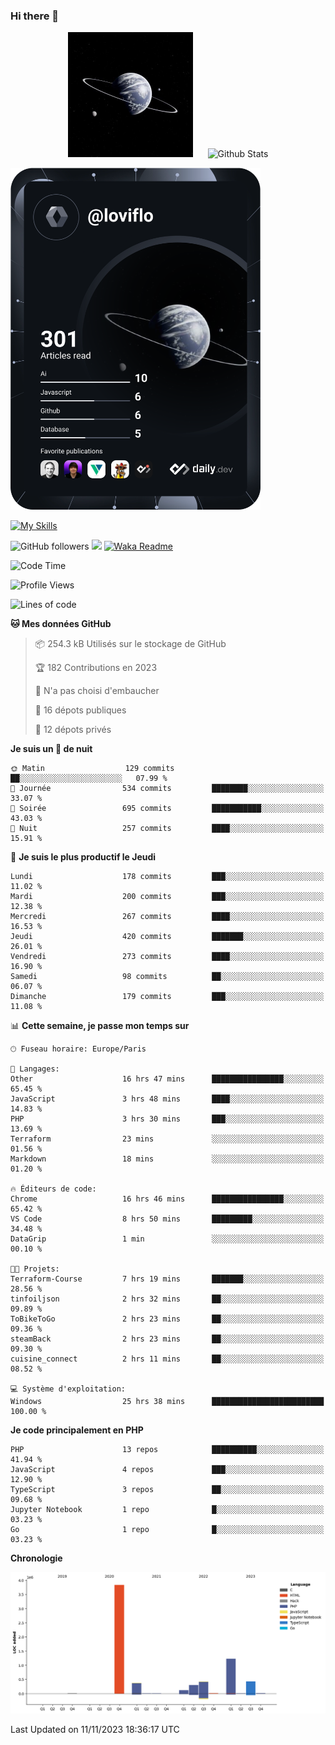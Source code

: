 ### Hi there 👋

<p align="center">
  <img src="https://github.com/Loviflo/Loviflo/blob/main/img/portrait.jpg" alt="Loviflo" height="200" style="margin-right: 20px"/>
  <img src="https://github-readme-stats.vercel.app/api?username=Loviflo&show_icons=true&theme=graywhite" alt="Github Stats" />
</p>

<a href="https://app.daily.dev/loviflo"><img src="https://github.com/loviflo/loviflo/blob/main/devcard.svg" width="400" alt="Loviflo's Dev Card"/></a>


[![My Skills](https://skillicons.dev/icons?i=php,laravel,symfony,mysql,js,ts,html,css,sass,angular,docker,webpack,vscode,figma,git,github,gitlab)](https://skillicons.dev)


![GitHub followers](https://img.shields.io/github/followers/Loviflo?label=Follow&style=social)
![](https://visitor-badge.glitch.me/badge?page_id=Loviflo.Loviflo)
[![Waka Readme](https://github.com/Loviflo/Loviflo/actions/workflows/update-stats.yml/badge.svg)](https://github.com/Loviflo/Loviflo/actions/workflows/update-stats.yml)

<!--START_SECTION:waka-->
![Code Time](http://img.shields.io/badge/Code%20Time-1%2C610%20hrs%2027%20mins-blue)

![Profile Views](http://img.shields.io/badge/Vues%20du%20profil-0-blue)

![Lines of code](https://img.shields.io/badge/Depuis%20Hello%20World%2C%20j%27ai%20%C3%A9crit-6.7%20million%20Lignes%20de%20code-blue)

**🐱 Mes données GitHub** 

> 📦 254.3 kB Utilisés sur le stockage de GitHub 
 > 
> 🏆 182 Contributions en 2023
 > 
> 🚫 N'a pas choisi d'embaucher
 > 
> 📜 16 dépots publiques 
 > 
> 🔑 12 dépots privés 
 > 
**Je suis un 🦉 de nuit** 

```text
🌞 Matin                  129 commits         ██░░░░░░░░░░░░░░░░░░░░░░░   07.99 % 
🌆 Journée                534 commits         ████████░░░░░░░░░░░░░░░░░   33.07 % 
🌃 Soirée                 695 commits         ███████████░░░░░░░░░░░░░░   43.03 % 
🌙 Nuit                   257 commits         ████░░░░░░░░░░░░░░░░░░░░░   15.91 % 
```
📅 **Je suis le plus productif le Jeudi** 

```text
Lundi                    178 commits         ███░░░░░░░░░░░░░░░░░░░░░░   11.02 % 
Mardi                    200 commits         ███░░░░░░░░░░░░░░░░░░░░░░   12.38 % 
Mercredi                 267 commits         ████░░░░░░░░░░░░░░░░░░░░░   16.53 % 
Jeudi                    420 commits         ███████░░░░░░░░░░░░░░░░░░   26.01 % 
Vendredi                 273 commits         ████░░░░░░░░░░░░░░░░░░░░░   16.90 % 
Samedi                   98 commits          ██░░░░░░░░░░░░░░░░░░░░░░░   06.07 % 
Dimanche                 179 commits         ███░░░░░░░░░░░░░░░░░░░░░░   11.08 % 
```


📊 **Cette semaine, je passe mon temps sur** 

```text
🕑︎ Fuseau horaire: Europe/Paris

💬 Langages: 
Other                    16 hrs 47 mins      ████████████████░░░░░░░░░   65.45 % 
JavaScript               3 hrs 48 mins       ████░░░░░░░░░░░░░░░░░░░░░   14.83 % 
PHP                      3 hrs 30 mins       ███░░░░░░░░░░░░░░░░░░░░░░   13.69 % 
Terraform                23 mins             ░░░░░░░░░░░░░░░░░░░░░░░░░   01.56 % 
Markdown                 18 mins             ░░░░░░░░░░░░░░░░░░░░░░░░░   01.20 % 

🔥 Éditeurs de code: 
Chrome                   16 hrs 46 mins      ████████████████░░░░░░░░░   65.42 % 
VS Code                  8 hrs 50 mins       █████████░░░░░░░░░░░░░░░░   34.48 % 
DataGrip                 1 min               ░░░░░░░░░░░░░░░░░░░░░░░░░   00.10 % 

🐱‍💻 Projets: 
Terraform-Course         7 hrs 19 mins       ███████░░░░░░░░░░░░░░░░░░   28.56 % 
tinfoiljson              2 hrs 32 mins       ██░░░░░░░░░░░░░░░░░░░░░░░   09.89 % 
ToBikeToGo               2 hrs 23 mins       ██░░░░░░░░░░░░░░░░░░░░░░░   09.36 % 
steamBack                2 hrs 23 mins       ██░░░░░░░░░░░░░░░░░░░░░░░   09.30 % 
cuisine_connect          2 hrs 11 mins       ██░░░░░░░░░░░░░░░░░░░░░░░   08.52 % 

💻 Système d'exploitation: 
Windows                  25 hrs 38 mins      █████████████████████████   100.00 % 
```

**Je code principalement en PHP** 

```text
PHP                      13 repos            ██████████░░░░░░░░░░░░░░░   41.94 % 
JavaScript               4 repos             ███░░░░░░░░░░░░░░░░░░░░░░   12.90 % 
TypeScript               3 repos             ██░░░░░░░░░░░░░░░░░░░░░░░   09.68 % 
Jupyter Notebook         1 repo              █░░░░░░░░░░░░░░░░░░░░░░░░   03.23 % 
Go                       1 repo              █░░░░░░░░░░░░░░░░░░░░░░░░   03.23 % 
```



**Chronologie**

![Lines of Code chart](https://raw.githubusercontent.com/Loviflo/Loviflo/main/assets/bar_graph.png)


 Last Updated on 11/11/2023 18:36:17 UTC
<!--END_SECTION:waka-->

